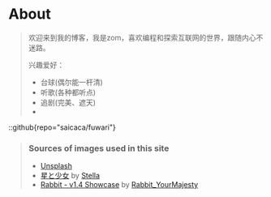 # About



> 欢迎来到我的博客，我是zom，喜欢编程和探索互联网的世界，跟随内心不迷路。
> 
> 兴趣爱好：
> * 台球(偶尔能一杆清)
> * 听歌(各种都听点)
> * 追剧(完美、遮天)
> * 



::github{repo="saicaca/fuwari"}

> ### Sources of images used in this site
> - [Unsplash](https://unsplash.com/)
> - [星と少女](https://www.pixiv.net/artworks/108916539) by [Stella](https://www.pixiv.net/users/93273965)
> - [Rabbit - v1.4 Showcase](https://civitai.com/posts/586908) by [Rabbit_YourMajesty](https://civitai.com/user/Rabbit_YourMajesty)
